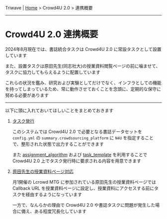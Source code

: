 Triwave | [Home](/readme.md) > Crowd4U 2.0 > 連携概要
- - - - - - - - - - - - - - - - - - - - - - - - - - - - - - - - - - - - - - - - - - - - - - - - - -


Crowd4U 2.0 連携概要
=====================

2024年8月現在では、書誌統合タスクは Crowd4U 2.0 に常設タスクとして設置しています

また、設置タスクは原田先生(同志社大)の授業資料閲覧ページの前に噛ませて、タスクに協力してもらえるように配置しています

これらの状況を鑑み、研究および実験としてだけでなく、インフラとしての機能を持ってしまっているため、常に動作させておくことを念頭に、定期的な保守に努める必要があります

- - - - -


以下に頭に入れておいてほしいことをまとめておきます

1. [タスク発行](./publish.md)

    このシステムでは Crowd4U 2.0 で必要となる書誌データセットを `config.yml` の `summary.crowdsourcing_platform` に `N4U` を指定することで、整形された状態で出力することができます

    また [assignment_algorithm](/n4u/lcrowd_template/assignment_algorithm.py) および [task_template](/n4u/lcrowd_template/template_binary.html) を利用することで Crowd4U 2.0 上でタスク発行時に要求される内容を用意できます


1. [原田先生の授業資料ページ対応](./doshisha.md)

    月1開催の Lcrowd MTG に参加されている原田先生の授業資料ページでは Callback URL を授業資料ページに設定し、授業資料にアクセスする前にタスクを経由するようになっています

    一方で、なんらかの理由で Crowd4U 2.0 や書誌タスクに問題が発生した場合に備え、ある程度冗長化しています

